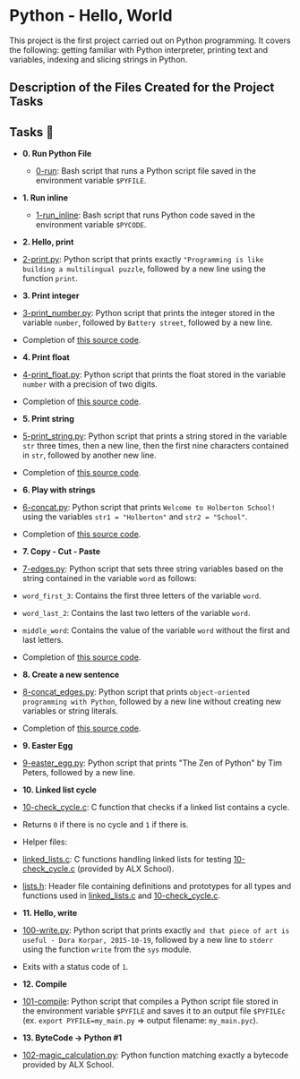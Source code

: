 # Python - Hello, World

This project is the first project carried out on Python programming. It covers the following: getting familiar with Python interpreter, printing text and variables, indexing and slicing strings in Python.

## Description of the Files Created for the Project Tasks

## Tasks :page_with_curl:

* **0. Run Python File**
  * [0-run](./0-run): Bash script that runs a Python script file saved
  in the environment variable `$PYFILE`.

* **1. Run inline**
  * [1-run_inline](./1-run_inline): Bash script that runs Python code saved in the
  environment variable `$PYCODE`.

* **2. Hello, print**
 * [2-print.py](./2-print.py): Python script that prints exactly `"Programming is
 like building a multilingual puzzle`, followed by a new line using the function `print`.

* **3. Print integer**
 * [3-print_number.py](./3-print_number.py): Python script that prints the integer stored
 in the variable `number`, followed by `Battery street`, followed by a new line.
 * Completion of [this source code]().

* **4. Print float**
 * [4-print_float.py](./4-print_float.py): Python script that prints the float stored
 in the variable `number` with a precision of two digits.
 * Completion of [this source code]().

* **5. Print string**
 * [5-print_string.py](./5-print_string.py): Python script that prints a string stored
 in the variable `str` three times, then a new line, then the first nine characters
 contained in `str`, followed by another new line.
 * Completion of [this source code]().

* **6. Play with strings**
 * [6-concat.py](./6-concat.py): Python script that prints `Welcome to Holberton
 School!` using the variables `str1 = "Holberton"` and `str2 = "School"`.
 * Completion of [this source code]().

* **7. Copy - Cut - Paste**
 * [7-edges.py](./7-edges.py): Python script that sets three string variables based
on the string contained in the variable `word` as follows:
 * `word_first_3`: Contains the first three letters of the variable `word`.
 * `word_last_2`: Contains the last two letters of the variable `word`.
 * `middle_word`: Contains the value of the variable `word` without the first and last letters.
 * Completion of [this source code]().

* **8. Create a new sentence**
 * [8-concat_edges.py](./8-concat_edges.py): Python script that prints `object-oriented
 programming with Python`, followed by a new line without creating new variables or
 string literals.
 * Completion of [this source code]().

* **9. Easter Egg**
 * [9-easter_egg.py](./9-easter_egg.py): Python script that prints "The Zen of Python" by
 Tim Peters, followed by a new line.

* **10. Linked list cycle**
 * [10-check_cycle.c](./10-check_cycle.c): C function that checks if a linked list
 contains a cycle.
 * Returns `0` if there is no cycle and `1` if there is.
 * Helper files:
 * [linked_lists.c](./linked_lists.c): C functions handling linked lists for testing
 [10-check_cycle.c](./10-check_cycle.c) (provided by ALX School).
 * [lists.h](./lists.h): Header file containing definitions and prototypes for
 all types and functions used in [linked_lists.c](./linked_lists.c) and
 [10-check_cycle.c](./10-check_cycle.c).

* **11. Hello, write**
 * [100-write.py](./100-write.py): Python script that prints exactly `and that piece of
 art is useful - Dora Korpar, 2015-10-19`, followed by a new line to `stderr` using
 the function `write` from the `sys` module.
 * Exits with a status code of `1`.

* **12. Compile**
 * [101-compile](./101-compile): Python script that compiles a Python script file stored
 in the environment variable `$PYFILE` and saves it to an output file
 `$PYFILEc` (ex. `export PYFILE=my_main.py` => output filename: `my_main.pyc`).

* **13. ByteCode -> Python #1**
 * [102-magic_calculation.py](./103-magic_calculation.py): Python function matching exactly
 a bytecode provided by ALX School.
